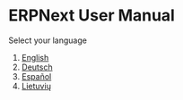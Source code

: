 <!-- add-breadcrumbs -->
<!-- title: ERPNext User Manual -->
# ERPNext User Manual

Select your language

1. [English](/docs/v13/user/manual/en)
1. [Deutsch](/docs/v13/user/manual/de)
1. [Español](/docs/v13/user/manual/es)
1. [Lietuvių](/docs/v13/user/manual/lt)